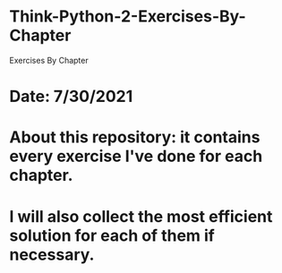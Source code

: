 # Think-Python-2-Exercises-By-Chapter
Exercises By Chapter

# Date: 7/30/2021
# About this repository: it contains every exercise I've done for each chapter.
# I will also collect the most efficient solution for each of them if necessary.
